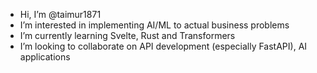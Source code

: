 - Hi, I’m @taimur1871
- I’m interested in implementing AI/ML to actual business problems
- I’m currently learning Svelte, Rust and Transformers
- I’m looking to collaborate on API development (especially FastAPI), AI applications

<!---
taimur1871/taimur1871 is a ✨ special ✨ repository because its `README.md` (this file) appears on your GitHub profile.
You can click the Preview link to take a look at your changes.
--->
